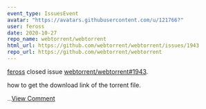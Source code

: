 ```yaml
---
event_type: IssuesEvent
avatar: "https://avatars.githubusercontent.com/u/121766?"
user: feross
date: 2020-10-27
repo_name: webtorrent/webtorrent
html_url: https://github.com/webtorrent/webtorrent/issues/1943
repo_url: https://github.com/webtorrent/webtorrent
---
```


<a href='https://github.com/feross' target='_blank'>feross</a> closed issue <a href='https://github.com/webtorrent/webtorrent/issues/1943' target='_blank'>webtorrent/webtorrent#1943</a>.

<p>how to get the download link of the torrent file.</p><small>...</small><a href='https://github.com/webtorrent/webtorrent/issues/1943' target='_blank'>View Comment</a>